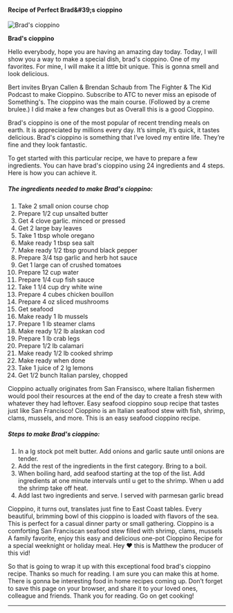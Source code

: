             

#### Recipe of Perfect Brad&amp;#39;s cioppino

![Brad's cioppino](https://img-global.cpcdn.com/recipes/e9e7584e02ce0430/751x532cq70/brads-cioppino-recipe-main-photo.jpg)

**Brad's cioppino**

Hello everybody, hope you are having an amazing day today. Today, I will show you a way to make a special dish, brad's cioppino. One of my favorites. For mine, I will make it a little bit unique. This is gonna smell and look delicious.

Bert invites Bryan Callen & Brendan Schaub from The Fighter & The Kid Podcast to make Cioppino. Subscribe to ATC to never miss an episode of Something's. The cioppino was the main course. (Followed by a creme brulee.) I did make a few changes but as Overall this is a good Cioppino.

Brad's cioppino is one of the most popular of recent trending meals on earth. It is appreciated by millions every day. It’s simple, it’s quick, it tastes delicious. Brad's cioppino is something that I’ve loved my entire life. They’re fine and they look fantastic.

To get started with this particular recipe, we have to prepare a few ingredients. You can have brad's cioppino using 24 ingredients and 4 steps. Here is how you can achieve it.

##### The ingredients needed to make Brad's cioppino:

1.  Take 2 small onion course chop
2.  Prepare 1/2 cup unsalted butter
3.  Get 4 clove garlic. minced or pressed
4.  Get 2 large bay leaves
5.  Take 1 tbsp whole oregano
6.  Make ready 1 tbsp sea salt
7.  Make ready 1/2 tbsp ground black pepper
8.  Prepare 3/4 tsp garlic and herb hot sauce
9.  Get 1 large can of crushed tomatoes
10.  Prepare 12 cup water
11.  Prepare 1/4 cup fish sauce
12.  Take 1 1/4 cup dry white wine
13.  Prepare 4 cubes chicken bouillon
14.  Prepare 4 oz sliced mushrooms
15.  Get seafood
16.  Make ready 1 lb mussels
17.  Prepare 1 lb steamer clams
18.  Make ready 1/2 lb alaskan cod
19.  Prepare 1 lb crab legs
20.  Prepare 1/2 lb calamari
21.  Make ready 1/2 lb cooked shrimp
22.  Make ready when done
23.  Take 1 juice of 2 lg lemons
24.  Get 1/2 bunch Italian parsley, chopped

Cioppino actually originates from San Fransisco, where Italian fishermen would pool their resources at the end of the day to create a fresh stew with whatever they had leftover. Easy seafood cioppino soup recipe that tastes just like San Francisco! Cioppino is an Italian seafood stew with fish, shrimp, clams, mussels, and more. This is an easy seafood cioppino recipe.

##### Steps to make Brad's cioppino:

1.  In a lg stock pot melt butter. Add onions and garlic saute until onions are tender.
2.  Add the rest of the ingredients in the first category. Bring to a boil.
3.  When boiling hard, add seafood starting at the top of the list. Add ingredients at one minute intervals until u get to the shrimp. When u add the shrimp take off heat.
4.  Add last two ingredients and serve. I served with parmesan garlic bread

Cioppino, it turns out, translates just fine to East Coast tables. Every beautiful, brimming bowl of this cioppino is loaded with flavors of the sea. This is perfect for a casual dinner party or small gathering. Cioppino is a comforting San Franciscan seafood stew filled with shrimp, clams, mussels A family favorite, enjoy this easy and delicious one-pot Cioppino Recipe for a special weeknight or holiday meal. Hey ❤️ this is Matthew the producer of this vid!

So that is going to wrap it up with this exceptional food brad's cioppino recipe. Thanks so much for reading. I am sure you can make this at home. There is gonna be interesting food in home recipes coming up. Don’t forget to save this page on your browser, and share it to your loved ones, colleague and friends. Thank you for reading. Go on get cooking!

* * *